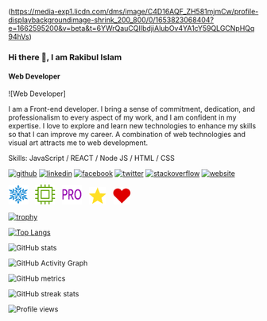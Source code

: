 (https://media-exp1.licdn.com/dms/image/C4D16AQF_ZH581mjmCw/profile-displaybackgroundimage-shrink_200_800/0/1653823068404?e=1662595200&v=beta&t=6YWrQauCQIIbdjiAlubOv4YA1cY59QLGCNpHQq94hVs)

### Hi there 👋, I am Rakibul Islam
#### Web Developer
![Web Developer]

I am a Front-end developer. I bring a sense of commitment, dedication, and professionalism to every aspect of my work, and I am confident in my expertise. I love to explore and learn new technologies to enhance my skills so that I can improve my career. A combination of web technologies and visual art attracts me to web development.

Skills: JavaScript / REACT / Node JS / HTML / CSS



[<img src='https://cdn.jsdelivr.net/npm/simple-icons@3.0.1/icons/github.svg' alt='github' height='40'>](https://github.com/rakibul114)  [<img src='https://cdn.jsdelivr.net/npm/simple-icons@3.0.1/icons/linkedin.svg' alt='linkedin' height='40'>](https://www.linkedin.com/in/rakibulislam114/)  [<img src='https://cdn.jsdelivr.net/npm/simple-icons@3.0.1/icons/facebook.svg' alt='facebook' height='40'>](https://www.facebook.com/rakibulislam114)  [<img src='https://cdn.jsdelivr.net/npm/simple-icons@3.0.1/icons/twitter.svg' alt='twitter' height='40'>](https://twitter.com/rakibulislam114)  [<img src='https://cdn.jsdelivr.net/npm/simple-icons@3.0.1/icons/stackoverflow.svg' alt='stackoverflow' height='40'>](https://stackoverflow.com/users/17883771)  [<img src='https://cdn.jsdelivr.net/npm/simple-icons@3.0.1/icons/icloud.svg' alt='website' height='40'>](https://rakib-portfolio.vercel.app/)  

<a href='https://archiveprogram.github.com/'><img src='https://raw.githubusercontent.com/acervenky/animated-github-badges/master/assets/acbadge.gif' width='40' height='40'></a> <a href='https://docs.github.com/en/developers'><img src='https://raw.githubusercontent.com/acervenky/animated-github-badges/master/assets/devbadge.gif' width='40' height='40'></a> <a href='https://github.com/pricing'><img src='https://raw.githubusercontent.com/acervenky/animated-github-badges/master/assets/pro.gif' width='40' height='40'></a> <a href='https://stars.github.com/'><img src='https://raw.githubusercontent.com/acervenky/animated-github-badges/master/assets/starbadge.gif' width='35' height='35'></a> <a href='https://docs.github.com/en/github/supporting-the-open-source-community-with-github-sponsors'><img src='https://raw.githubusercontent.com/acervenky/animated-github-badges/master/assets/sponsorbadge.gif' width='35' height='35'></a> 

[![trophy](https://github-profile-trophy.vercel.app/?username=rakibul114)](https://github.com/ryo-ma/github-profile-trophy)

[![Top Langs](https://github-readme-stats.vercel.app/api/top-langs/?username=rakibul114)](https://github.com/anuraghazra/github-readme-stats)

![GitHub stats](https://github-readme-stats.vercel.app/api?username=rakibul114&show_icons=true&count_private=true)  

![GitHub Activity Graph](https://activity-graph.herokuapp.com/graph?username=rakibul114)  

![GitHub metrics](https://metrics.lecoq.io/rakibul114)  

![GitHub streak stats](https://github-readme-streak-stats.herokuapp.com/?user=rakibul114)  

![Profile views](https://gpvc.arturio.dev/rakibul114)  
